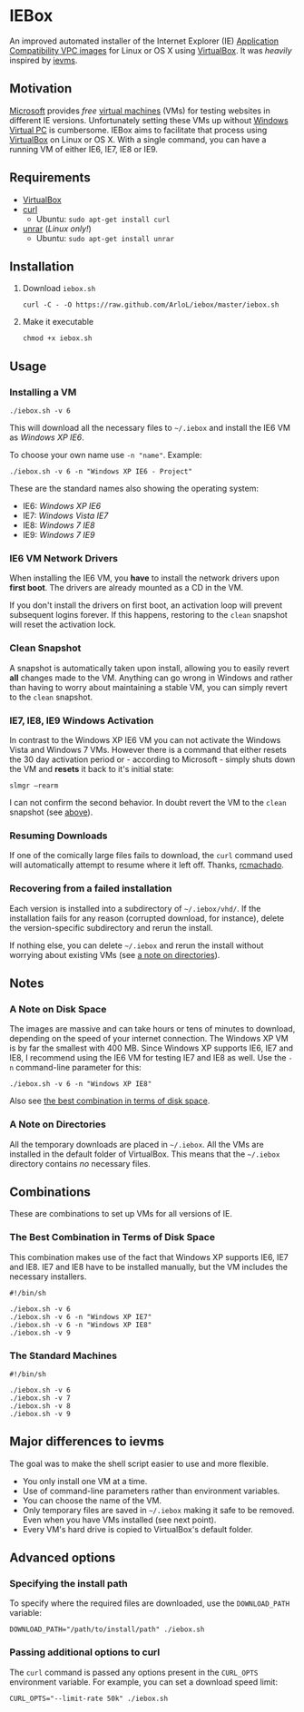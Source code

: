 # IEBox

An improved automated installer of the Internet Explorer (IE) [Application Compatibility
VPC images](https://www.microsoft.com/en-ca/download/details.aspx?id=11575) for Linux
or OS&nbsp;X using [VirtualBox](http://virtualbox.org/).
It was *heavily* inspired by [ievms](http://xdissent.github.com/ievms/).



## Motivation

[Microsoft](https://www.microsoft.com) provides *free* [virtual
machines](https://www.microsoft.com/en-ca/download/details.aspx?id=11575) (VMs)
for testing websites in different IE versions. Unfortunately setting these VMs up without
[Windows Virtual PC](https://www.microsoft.com/windows/virtual-pc/) is
cumbersome. IEBox aims to facilitate that process using
[VirtualBox](http://virtualbox.org/) on Linux or OS&nbsp;X. With a single command, you can
have a running VM of either IE6, IE7, IE8 or IE9.

## Requirements

*   [VirtualBox](http://virtualbox.org)
*   [curl](http://curl.haxx.se/)
    *   Ubuntu: `sudo apt-get install curl`
*   [unrar](http://home.gna.org/unrar/) (*Linux only!*)
    *    Ubuntu: `sudo apt-get install unrar`

## Installation

1.  Download `iebox.sh`

        curl -C - -O https://raw.github.com/ArloL/iebox/master/iebox.sh

2.  Make it executable

        chmod +x iebox.sh

## Usage

### Installing a VM

    ./iebox.sh -v 6

This will download all the necessary files to `~/.iebox` and install
the IE6 VM as *Windows XP IE6*.

To choose your own name use `-n "name"`. Example:

    ./iebox.sh -v 6 -n "Windows XP IE6 - Project"

These are the standard names also showing the operating system:

*   IE6: *Windows XP IE6*
*   IE7: *Windows Vista IE7*
*   IE8: *Windows 7 IE8*
*   IE9: *Windows 7 IE9*

### IE6 VM Network Drivers

When installing the IE6 VM, you **have** to install the network drivers upon
**first boot**. The drivers are already mounted as a CD in the VM.

If you don't install the drivers on first boot, an activation
loop will prevent subsequent logins forever. If this happens, restoring to
the `clean` snapshot will reset the activation lock.

### Clean Snapshot

A snapshot is automatically taken upon install, allowing you to easily revert
**all** changes made to the VM. Anything can go wrong in  Windows and rather
than having to worry about maintaining a stable VM, you can simply revert
to the `clean` snapshot.

### IE7, IE8, IE9 Windows Activation

In contrast to the Windows XP IE6 VM you can not activate the Windows Vista and
Windows 7 VMs. However there is a command that either resets the 30 day activation
period or - according to Microsoft - simply shuts down the VM and **resets** it
back to it's initial state:

    slmgr –rearm

I can not confirm the second behavior. In doubt revert the VM to the `clean` snapshot
(see [above](#clean-snapshot)).

### Resuming Downloads

If one of the comically large files fails to download, the `curl`
command used will automatically attempt to resume where it left off. 
Thanks, [rcmachado](https://github.com/rcmachado).

### Recovering from a failed installation

Each version is installed into a subdirectory of `~/.iebox/vhd/`. If the installation
fails for any reason (corrupted download, for instance), delete the version-specific
subdirectory and rerun the install.

If nothing else, you can delete `~/.iebox` and rerun the install without
worrying about existing VMs (see [a note on directories](#a-note-on-directories)).


## Notes

### A Note on Disk Space

The images are massive and can take hours or tens of minutes to 
download, depending on the speed of your internet connection.
The Windows XP VM is by far the smallest with 400&nbsp;MB.
Since Windows XP supports IE6, IE7 and IE8, I recommend using the IE6
VM for testing IE7 and IE8 as well. Use the `-n` command-line parameter
for this:

    ./iebox.sh -v 6 -n "Windows XP IE8"

Also see [the best combination in terms of disk space](#the-best-combination-in-terms-of-disk-space).

### A Note on Directories

All the temporary downloads are placed in `~/.iebox`.
All the VMs are installed in the default folder of VirtualBox.
This means that the `~/.iebox` directory contains *no* necessary files.
    
## Combinations

These are combinations to set up VMs for all versions of IE.

### The Best Combination in Terms of Disk Space

This combination makes use of the fact that Windows XP supports IE6, IE7 and IE8.
IE7 and IE8 have to be installed manually, but the VM includes the necessary
installers.

    #!/bin/sh
    
    ./iebox.sh -v 6
    ./iebox.sh -v 6 -n "Windows XP IE7"
    ./iebox.sh -v 6 -n "Windows XP IE8"
    ./iebox.sh -v 9

### The Standard Machines

    #!/bin/sh
    
    ./iebox.sh -v 6
    ./iebox.sh -v 7
    ./iebox.sh -v 8
    ./iebox.sh -v 9

## Major differences to ievms

The goal was to make the shell script easier to use and more flexible.

*   You only install one VM at a time.
*   Use of command-line parameters rather than environment variables.
*   You can choose the name of the VM.
*   Only temporary files are saved in `~/.iebox` making it safe to be removed. Even
    when you have VMs installed (see next point).
*   Every VM's hard drive is copied to VirtualBox's default folder.

## Advanced options

### Specifying the install path

To specify where the required files are downloaded, use the `DOWNLOAD_PATH` variable:

    DOWNLOAD_PATH="/path/to/install/path" ./iebox.sh


### Passing additional options to curl

The `curl` command is passed any options present in the `CURL_OPTS`
environment variable. For example, you can set a download speed limit:

    CURL_OPTS="--limit-rate 50k" ./iebox.sh

